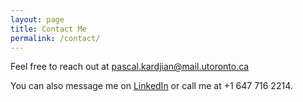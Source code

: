 ```yaml
---
layout: page
title: Contact Me
permalink: /contact/
---
```



Feel free to reach out at pascal.kardjian@mail.utoronto.ca

You can also message me on [LinkedIn](https://www.linkedin.com/in/pascal-kardjian/) or call me at +1 647 716 2214.
